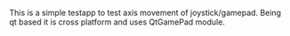 This is a simple testapp to test axis movement of joystick/gamepad. Being qt based it is cross platform and uses QtGamePad module.
